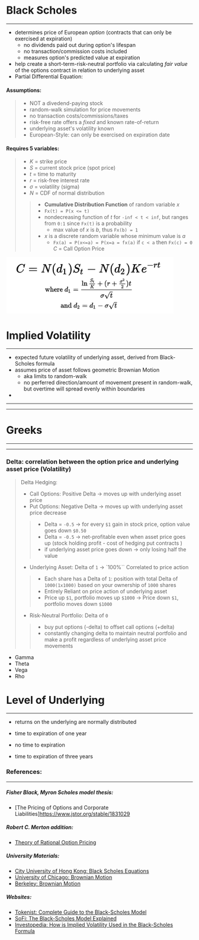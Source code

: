 # **Black Scholes**
---
- determines price of European *option* (contracts that can only be exercised at expiration)
    - no dividends paid out during option's lifespan
    - no transaction/commission costs included 
    - measures option's predicted value at expiration
- help create a short-term-risk-neutral portfolio via calculating *fair value* of the options contract in relation to underlying asset 
- Partial Differential Equation: 

#### Assumptions: 
> - NOT a divedend-paying stock 
> - random-walk simulation for price movements 
> - no transaction costs/commissions/taxes
> - risk-free rate offers a *fixed* and known rate-of-return 
> - underlying asset's volatility known 
> - European-Style: can only be exercised on expiration date 

#### Requires 5 variables:
> - *K* = strike price
> - *S* = current stock price (spot price)
> - *t* = time to maturity
> - *r* = risk-free interest rate 
> - *σ* = volatility (sigma)
> - *N* = CDF of normal distribution 
>>    - **Cumulative Distribution Function** of random variable *x*
>>    - `Fx(t) = P(x <= t)`
>>    - nondecreasing function of *t* for `-inf < t < inf`, but ranges from `0:1` since `Fx(t)` is a probability
>>        - max value of *x* is *b*, thus `Fx(b) = 1`
>>    - *x* is a discrete random variable whose minimum value is *a*
>>        - `Fx(a) = P(x<=a) = P(x=a = fx(a)` if `c < a` then `Fx(c) = 0`
> *C* = Call Option Price 

![BlackScholesFormula](data/black_scholes_formula.png)



# **Implied Volatility**
---
- expected future volatility of underlying asset, derived from Black-Scholes formula
- assumes price of asset follows geometric Brownian Motion 
    - aka limits to random-walk 
    - no perferred direction/amount of movement present in random-walk, but overtime will spread evenly within boundaries 
- 


---
---
# **Greeks**
---
---
### Delta: correlation between the option price and underlying asset price (Volatility)
> Delta Hedging: 
> - Call Options: Positive Delta -> moves up with underlying asset price 
> - Put Options: Negative Delta -> moves up with underlying asset price decrease 
>> - Delta = `-0.5` -> for every `$1` gain in stock price, option value goes down `$0.50`
>> - Delta = `-0.5` -> net-profitable even when asset price goes up (stock holding profit - cost of hedging put contracts )
>> - if underlying asset price goes down -> only losing half the value 
> - Underlying Asset: Delta of `1` -> `100%`` Correlated to price action 
>> - Each share has a Delta of `1`: position with total Delta of `1000(1x1000)` based on your ownership of `1000` shares
>> - Entirely Reliant on price action of underlying asset 
>> - Price up `$1`, portfolio moves up `$1000` -> Price down `$1`, portfolio moves down `$1000`
> - Risk-Neutral Portfolio: Delta of `0`
>> - buy put options (-delta) to offset call options (+delta)
>> - constantly changing delta to maintain neutral portfolio and make a profit regardless of underlying asset price movements 
- Gamma
- Theta
- Vega
- Rho



# **Level of Underlying**
---
- returns on the underlying are normally distributed 

- time to expiration of one year
- no time to expiration 
- time to expiration of three years 






### References: 
---
##### Fisher Black, Myron Scholes model thesis: 
- [The Pricing of Options and Corporate Liabilities]https://www.jstor.org/stable/1831029

##### Robert C. Merton addition: 
- [Theory of Rational Option Pricing](https://www-jstor-org.i.ezproxy.nypl.org/stable/3003143?searchText=%22Theory+of+Rational+Option+Pricing%22&searchUri=%2Faction%2FdoBasicSearch%3FQuery%3D%25E2%2580%259CTheory%2Bof%2BRational%2BOption%2BPricing%25E2%2580%259D%26so%3Drel&ab_segments=0%2Fbasic_phrase_search%2Fcontrol&refreqid=fastly-default%3Ae82e4a7d53e2c0435fbebd8be045a80e&seq=1)

##### University Materials: 
- [City University of Hong Kong: Black Scholes Equations](https://www.math.cuhk.edu.hk/~rchan/teaching/math4210/chap08.pdf)
- [University of Chicago: Brownian Motion](https://galton.uchicago.edu/~lalley/Courses/313/BrownianMotionCurrent.pdf)
- [Berkeley: Brownian Motion](https://www.stat.berkeley.edu/~aldous/205B/bmbook.pdf)


##### Websites: 
- [Tokenist: Complete Guide to the Black-Scholes Model](https://tokenist.com/investing/black-scholes-model/)
- [SoFi: The Black-Scholes Model Explained](https://www.sofi.com/learn/content/what-is-the-black-scholes-model/)
- [Investopedia: How is Implied Volatility Used in the Black-Scholes Formula](https://www.investopedia.com/ask/answers/060115/how-implied-volatility-used-blackscholes-formula.asp)





  
    